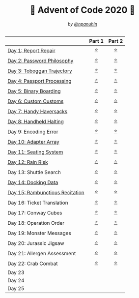 <h1 align="center">🎄 Advent of Code 2020 🎄</h1>
<h6 align="center">by <a href="https://github.com/npanuhin">@npanuhin</a></h6>

|                                               |          Part 1           |           Part 2         |
|-----------------------------------------------|:-------------------------:|:------------------------:|
| [Day 1: Report Repair](./Day%2001)            | [⭐](./Day%2001/part1.py) | [⭐](./Day%2001/part2.py) |
| [Day 2: Password Philosophy](./Day%2002)      | [⭐](./Day%2002/part1.py) | [⭐](./Day%2002/part2.py) |
| [Day 3: Toboggan Trajectory](./Day%2003)      | [⭐](./Day%2003/part1.py) | [⭐](./Day%2003/part2.py) |
| [Day 4: Passport Processing](./Day%2004)      | [⭐](./Day%2004/part1.py) | [⭐](./Day%2004/part2.py) |
| [Day 5: Binary Boarding](./Day%2005)          | [⭐](./Day%2005/part1.py) | [⭐](./Day%2005/part2.py) |
| [Day 6: Custom Customs](./Day%2006)           | [⭐](./Day%2006/part1.py) | [⭐](./Day%2006/part2.py) |
| [Day 7: Handy Haversacks](./Day%2007)         | [⭐](./Day%2007/part1.py) | [⭐](./Day%2007/part2.py) |
| [Day 8: Handheld Halting](./Day%2008)         | [⭐](./Day%2008/part1.py) | [⭐](./Day%2008/part2.py) |
| [Day 9: Encoding Error](./Day%2009)           | [⭐](./Day%2009/part1.py) | [⭐](./Day%2009/part2.py) |
| [Day 10: Adapter Array](./Day%2010)           | [⭐](./Day%2010/part1.py) | [⭐](./Day%2010/part2.py) |
| [Day 11: Seating System](./Day%2011)          | [⭐](./Day%2011/part1.py) | [⭐](./Day%2011/part2.py) |
| [Day 12: Rain Risk](./Day%2012)               | [⭐](./Day%2012/part1.py) | [⭐](./Day%2012/part2.py) |
|  Day 13: Shuttle Search                       | [⭐](./Day%2013/part1.py) | [⭐](./Day%2013/part2.py) |
| [Day 14: Docking Data](./Day%2014)            | [⭐](./Day%2014/part1.py) | [⭐](./Day%2014/part2.py) |
| [Day 15: Rambunctious Recitation](./Day%2015) | [⭐](./Day%2015/part1.py) | [⭐](./Day%2015/part2.py) |
|  Day 16: Ticket Translation                   | [⭐](./Day%2016/part1.py) | [⭐](./Day%2016/part2.py) |
|  Day 17: Conway Cubes                         | [⭐](./Day%2017/part1.py) | [⭐](./Day%2017/part2.py) |
|  Day 18: Operation Order                      | [⭐](./Day%2018/part1.py) | [⭐](./Day%2018/part2.py) |
|  Day 19: Monster Messages                     | [⭐](./Day%2019/part1.py) | [⭐](./Day%2019/part2.py) |
|  Day 20: Jurassic Jigsaw                      | [⭐](./Day%2020/part1.py) | [⭐](./Day%2020/part2.py) |
|  Day 21: Allergen Assessment                  | [⭐](./Day%2021/part1.py) | [⭐](./Day%2021/part2.py) |
|  Day 22: Crab Combat                          | [⭐](./Day%2022/part1.py) | [⭐](./Day%2022/part2.py) |
|  Day 23 |||
|  Day 24 |||
|  Day 25 |||
